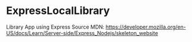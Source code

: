 # ExpressLocalLibrary

Library App using Express
Source MDN:
https://developer.mozilla.org/en-US/docs/Learn/Server-side/Express_Nodejs/skeleton_website

